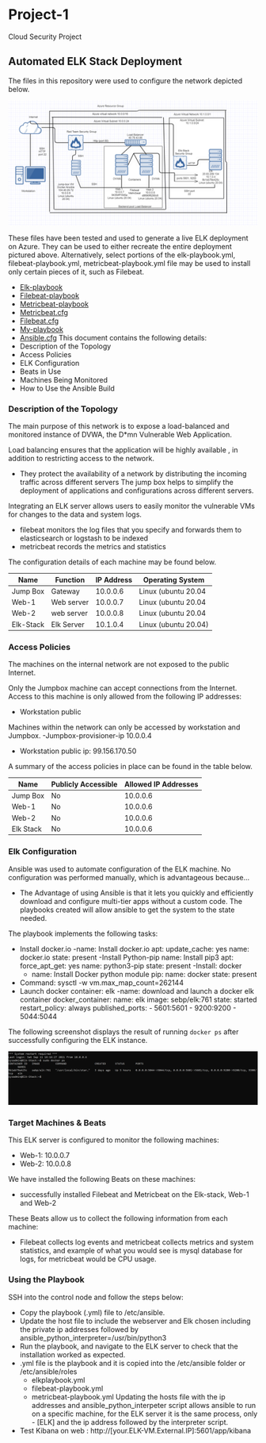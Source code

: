 # Project-1
Cloud Security Project 
## Automated ELK Stack Deployment

The files in this repository were used to configure the network depicted below.

 ![alt text](https://github.com/christopherowusu-appiah/Project-1/blob/main/repo/Diagram/Cloud_Security_Diagram.PNG)

These files have been tested and used to generate a live ELK deployment on Azure. They can be used to either recreate the entire deployment pictured above. Alternatively, select portions of the elk-playbook.yml, filebeat-playbook.yml, metricbeat-playbook.yml file may be used to install only certain pieces of it, such as Filebeat.

- [Elk-playbook](https://github.com/christopherowusu-appiah/Project-1/blob/main/repo/Ansible/Elk-playbook.yml) 
- [Filebeat-playbook](https://github.com/christopherowusu-appiah/Project-1/blob/main/repo/Ansible/filebeat-playbook.yml)
- [Metricbeat-playbook](https://github.com/christopherowusu-appiah/Project-1/blob/main/repo/Ansible/metricbeat-playbook.yml)
- [Metricbeat.cfg](https://github.com/christopherowusu-appiah/Project-1/blob/main/repo/Ansible/Config-files/metricbeat.cfg.yml)
- [Filebeat.cfg](https://github.com/christopherowusu-appiah/Project-1/blob/main/repo/Ansible/Config-files/filebeat-cfg.yml)
- [My-playbook](https://github.com/christopherowusu-appiah/Project-1/blob/main/repo/Ansible/My-playbook.yml)
- [Ansible.cfg](https://github.com/christopherowusu-appiah/Project-1/blob/main/repo/Ansible/Config-files/ansible.cfg.yml)
This document contains the following details:
- Description of the Topology
- Access Policies
- ELK Configuration
- Beats in Use
- Machines Being Monitored
- How to Use the Ansible Build


### Description of the Topology

The main purpose of this network is to expose a load-balanced and monitored instance of DVWA, the D*mn Vulnerable Web Application.

Load balancing ensures that the application will be highly available , in addition to restricting access to the network.
-   They protect the availability of a network by distributing the incoming traffic across different servers
	The jump box helps to simplify the deployment of applications and configurations across different servers. 

Integrating an ELK server allows users to easily monitor the vulnerable VMs for changes to the data and system logs.
- filebeat monitors the log files that you specify and forwards them to elasticsearch or logstash to be indexed
- metricbeat records the metrics and statistics 

The configuration details of each machine may be found below.

| Name     | Function  | IP Address | Operating System |
|----------|---------- |------------|------------------|
| Jump Box | Gateway   | 10.0.0.6   | Linux (ubuntu 20.04   |
| Web-1    | Web server| 10.0.0.7   | Linux (ubuntu 20.04   |
| Web-2    | web server| 10.0.0.8   | Linux (ubuntu 20.04   |
| Elk-Stack| Elk Server| 10.1.0.4   | Linux (ubuntu 20.04)  |

### Access Policies

The machines on the internal network are not exposed to the public Internet. 

Only the Jumpbox machine can accept connections from the Internet. Access to this machine is only allowed from the following IP addresses:
- Workstation public 

Machines within the network can only be accessed by workstation and Jumpbox.
-Jumpbox-provisioner-ip 10.0.0.4
- Workstation public ip:  99.156.170.50

A summary of the access policies in place can be found in the table below.

| Name     | Publicly Accessible | Allowed IP Addresses |
|----------|---------------------|----------------------|
| Jump Box  | No                  | 10.0.0.6       |
| Web-1       | No                  | 10.0.0.6        |
| Web-2       | No                  | 10.0.0.6        |
| Elk Stack  | No	        | 10.0.0.6         |
### Elk Configuration

Ansible was used to automate configuration of the ELK machine. No configuration was performed manually, which is advantageous because...
- The Advantage of using Ansible is that it lets you quickly and efficiently download and configure  multi-tier apps without a custom code. The playbooks created will allow ansible to get the system to the state needed.  

The playbook implements the following tasks:
- Install docker.io
	-name: Install docker.io apt: update_cache: yes name: docker.io state: present
-Install Python-pip
	name: Install pip3 apt: force_apt_get: yes name: python3-pip state: present
-Install: docker
	- name: Install Docker python module pip: name: docker state: present
- Command: sysctl -w vm.max_map_count=262144
- Launch docker container: elk
	-name: download and launch a docker elk container docker_container: name: elk image: sebp/elk:761 state: started restart_policy: always published_ports: - 5601:5601 - 9200:9200 - 5044:5044

The following screenshot displays the result of running `docker ps` after successfully configuring the ELK instance.

 ![alt text](https://github.com/christopherowusu-appiah/Project-1/blob/main/repo/Images/Sudo_docker_ps_screenshot.PNG)


### Target Machines & Beats
This ELK server is configured to monitor the following machines:
- Web-1: 10.0.0.7
- Web-2: 10.0.0.8

We have installed the following Beats on these machines:
- successfully installed Filebeat and Metricbeat on the Elk-stack, Web-1 and Web-2

These Beats allow us to collect the following information from each machine:
- Filebeat collects log events and metricbeat collects metrics and system statistics, and example of what you would see is mysql database for logs, for metricbeat would be CPU usage.


### Using the Playbook

SSH into the control node and follow the steps below:
- Copy the playbook (.yml) file to /etc/ansible.
- Update the host file to include the webserver and Elk chosen including the   private ip addresses followed by  ansible_python_interpreter=/usr/bin/python3
- Run the playbook, and navigate to the ELK server to check that the installation worked as expected.
- .yml file is the playbook and it is copied into the /etc/ansible folder or /etc/ansible/roles 
 	- elkplaybook.yml
	- filebeat-playbook.yml
	- metricbeat-playbook.yml
Updating the hosts file with the ip addresses and ansible_python_interpeter script allows ansible to run on a specific machine, for the ELK server it is the same process, only - [ELK] and the ip address followed by the interpreter script. 
- Test Kibana on web : http://[your.ELK-VM.External.IP]:5601/app/kibana
